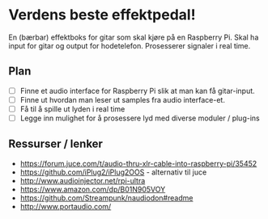 # Verdens beste effektpedal!

En (bærbar) effektboks for gitar som skal kjøre på en Raspberry Pi. Skal ha input for gitar og output for hodetelefon. Prosesserer signaler i real time.

## Plan
- [ ] Finne et audio interface for Raspberry Pi slik at man kan få gitar-input.
- [ ] Finne ut hvordan man leser ut samples fra audio interface-et.
- [ ] Få til å spille ut lyden i real time
- [ ] Legge inn mulighet for å prosessere lyd med diverse moduler / plug-ins

## Ressurser / lenker
- https://forum.juce.com/t/audio-thru-xlr-cable-into-raspberry-pi/35452
- https://github.com/iPlug2/iPlug2OOS - alternativ til juce
- http://www.audioinjector.net/rpi-ultra
- https://www.amazon.com/dp/B01N905VOY
- https://github.com/Streampunk/naudiodon#readme
- http://www.portaudio.com/
